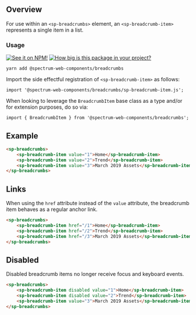 ## Overview

For use within an `<sp-breadcrumbs>` element, an `<sp-breadcrumb-item>` represents a single item in a list.

### Usage

[![See it on NPM!](https://img.shields.io/npm/v/@spectrum-web-components/breadcrumbs?style=for-the-badge)](https://www.npmjs.com/package/@spectrum-web-components/breadcrumbs)
[![How big is this package in your project?](https://img.shields.io/bundlephobia/minzip/@spectrum-web-components/breadcrumbs?style=for-the-badge)](https://bundlephobia.com/result?p=@spectrum-web-components/breadcrumbs)

```
yarn add @spectrum-web-components/breadcrumbs
```

Import the side effectful registration of `<sp-breadcrumb-item>` as follows:

```
import '@spectrum-web-components/breadcrumbs/sp-breadcrumb-item.js';
```

When looking to leverage the `BreadcrumbItem` base class as a type and/or for extension purposes, do so via:

```
import { BreadcrumbItem } from '@spectrum-web-components/breadcrumbs';
```

## Example

```html
<sp-breadcrumbs>
    <sp-breadcrumb-item value="1">Home</sp-breadcrumb-item>
    <sp-breadcrumb-item value="2">Trend</sp-breadcrumb-item>
    <sp-breadcrumb-item value="3">March 2019 Assets</sp-breadcrumb-item>
</sp-breadcrumbs>
```

## Links

When using the `href` attribute instead of the `value` attribute, the breadcrumb item behaves as a regular anchor link.

```html
<sp-breadcrumbs>
    <sp-breadcrumb-item href="/1">Home</sp-breadcrumb-item>
    <sp-breadcrumb-item href="/2">Trend</sp-breadcrumb-item>
    <sp-breadcrumb-item href="/3">March 2019 Assets</sp-breadcrumb-item>
</sp-breadcrumbs>
```

## Disabled

Disabled breadcrumb items no longer receive focus and keyboard events.

```html
<sp-breadcrumbs>
    <sp-breadcrumb-item disabled value="1">Home</sp-breadcrumb-item>
    <sp-breadcrumb-item disabled value="2">Trend</sp-breadcrumb-item>
    <sp-breadcrumb-item value="3">March 2019 Assets</sp-breadcrumb-item>
</sp-breadcrumbs>
```
